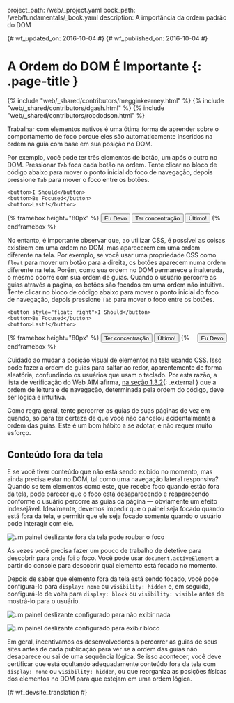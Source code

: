 project_path: /web/_project.yaml
book_path: /web/fundamentals/_book.yaml
description: A importância da ordem padrão do DOM


{# wf_updated_on: 2016-10-04 #}
{# wf_published_on: 2016-10-04 #}

# A Ordem do DOM É Importante {: .page-title }

{% include "web/_shared/contributors/megginkearney.html" %}
{% include "web/_shared/contributors/dgash.html" %}
{% include "web/_shared/contributors/robdodson.html" %}



Trabalhar com elementos nativos é uma ótima forma de aprender sobre o comportamento de foco
porque eles são automaticamente inseridos na ordem na guia com base
em sua posição no DOM.

Por exemplo, você pode ter três elementos de botão, um após o outro no
DOM. Pressionar `Tab` foca cada botão na ordem. Tente clicar no bloco de código
abaixo para mover o ponto inicial do foco de navegação, depois pressione `Tab` para mover o foco
entre os botões.

    <button>I Should</button>
    <button>Be Focused</button>
    <button>Last!</button>

{% framebox height="80px" %}
<button>Eu Devo</button>
<button>Ter concentração</button>
<button>Último!</button>
{% endframebox %}

No entanto, é importante observar que, ao utilizar CSS, é possível as coisas
existirem em uma ordem no DOM, mas aparecerem em uma ordem diferente na tela. Por exemplo,
se você usar uma propriedade CSS como `float` para mover um botão para a direita,
os botões aparecem numa ordem diferente na tela. Porém, como sua ordem no
DOM permanece a inalterada, o mesmo ocorre com sua ordem de guias. Quando o usuário percorre as
guias através a página, os botões são focados em uma ordem não intuitiva. Tente clicar no
bloco de código abaixo para mover o ponto inicial do foco de navegação, depois pressione `Tab` para
mover o foco entre os botões.

    <button style="float: right">I Should</button>
    <button>Be Focused</button>
    <button>Last!</button>

{% framebox height="80px" %}
<button style="float: right;">Eu Devo</button>
<button>Ter concentração</button>
<button>Último!</button>
{% endframebox %}

Cuidado ao mudar a posição visual de elementos na tela usando CSS.
Isso pode fazer a ordem de guias para saltar ao redor, aparentemente de forma aleatória, confundindo
os usuários que usam o teclado. Por esta razão, a lista de verificação do Web AIM afirma,
[na seção 1.3.2](http://webaim.org/standards/wcag/checklist#sc1.3.2){: .external }
que a ordem de leitura e de navegação, determinada pela ordem do código, deve ser
lógica e intuitiva.

Como regra geral, tente percorrer as guias de suas páginas de vez em quando, só
para ter certeza de que você não cancelou acidentalmente a ordem das guias. Este é um bom hábito a se adotar,
e não requer muito esforço.

## Conteúdo fora da tela
E se você tiver conteúdo que não está sendo exibido no momento, mas ainda precisa estar
no DOM, tal como uma navegação lateral responsiva? Quando se tem elementos como este, que
recebe foco quando estão fora da tela, pode parecer que o foco está
desaparecendo e reaparecendo conforme o usuário percorre as guias da página &mdash; obviamente
um efeito indesejável. Idealmente, devemos impedir que o painel seja
focado quando está fora da tela, e permitir que ele seja focado somente quando o usuário pode
interagir com ele.

![um painel deslizante fora da tela pode roubar o foco](imgs/slide-in-panel.png)

Às vezes você precisa fazer um pouco de trabalho de detetive para descobrir
para onde foi o foco. Você pode usar `document.activeElement` a partir do console para descobrir qual
elemento está focado no momento.

Depois de saber que elemento fora da tela está sendo focado, você pode configurá-lo para
`display: none` ou `visibility: hidden` e, em seguida, configurá-lo de volta para `display:
block` ou `visibility: visible` antes de mostrá-lo para o usuário.

![um painel deslizante configurado para não exibir nada](imgs/slide-in-panel2.png)

![um painel deslizante configurado para exibir bloco](imgs/slide-in-panel3.png)

Em geral, incentivamos os desenvolvedores a percorrer as guias de seus sites antes
de cada publicação para ver se a ordem das guias não desaparece ou sai de uma
sequência lógica. Se isso acontecer, você deve certificar que está ocultando adequadamente
 conteúdo fora da tela com `display: none` ou `visibility: hidden`, ou que
 reorganiza as posições físicas dos elementos no DOM para que estejam em
uma ordem lógica.


{# wf_devsite_translation #}
